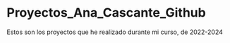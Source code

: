 # Proyectos_Ana_Cascante_Github
Estos son los proyectos que he realizado durante mi curso, de 2022-2024
